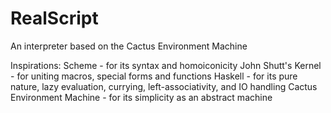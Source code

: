 # RealScript

An interpreter based on the Cactus Environment Machine

Inspirations:
Scheme                      - for its syntax and homoiconicity
John Shutt's Kernel         - for uniting macros, special forms and functions
Haskell                     - for its pure nature, lazy evaluation, currying,
                              left-associativity, and IO handling
Cactus Environment Machine  - for its simplicity as an abstract machine
